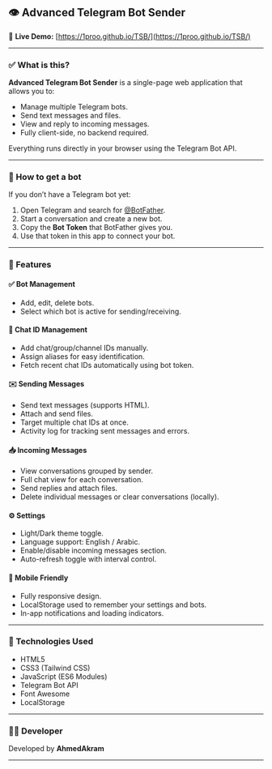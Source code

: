 ## 👁️ Advanced Telegram Bot Sender

🔗 **Live Demo:** [https://1proo.github.io/TSB/](https://1proo.github.io/TSB/)

---

### ✅ What is this?

**Advanced Telegram Bot Sender** is a single-page web application that allows you to:
- Manage multiple Telegram bots.
- Send text messages and files.
- View and reply to incoming messages.
- Fully client-side, no backend required.

Everything runs directly in your browser using the Telegram Bot API.

---

### 🤖 How to get a bot
If you don’t have a Telegram bot yet:
1. Open Telegram and search for [@BotFather](https://t.me/botfather).
2. Start a conversation and create a new bot.
3. Copy the **Bot Token** that BotFather gives you.
4. Use that token in this app to connect your bot.

---

### 🚀 Features

#### ✅ Bot Management
- Add, edit, delete bots.
- Select which bot is active for sending/receiving.

#### 📃 Chat ID Management
- Add chat/group/channel IDs manually.
- Assign aliases for easy identification.
- Fetch recent chat IDs automatically using bot token.

#### ✉️ Sending Messages
- Send text messages (supports HTML).
- Attach and send files.
- Target multiple chat IDs at once.
- Activity log for tracking sent messages and errors.

#### 📥 Incoming Messages
- View conversations grouped by sender.
- Full chat view for each conversation.
- Send replies and attach files.
- Delete individual messages or clear conversations (locally).

#### ⚙️ Settings
- Light/Dark theme toggle.
- Language support: English / Arabic.
- Enable/disable incoming messages section.
- Auto-refresh toggle with interval control.

#### 📱 Mobile Friendly
- Fully responsive design.
- LocalStorage used to remember your settings and bots.
- In-app notifications and loading indicators.

---

### 🚪 Technologies Used
- HTML5
- CSS3 (Tailwind CSS)
- JavaScript (ES6 Modules)
- Telegram Bot API
- Font Awesome
- LocalStorage

---

### 👨‍💻 Developer
Developed by **AhmedAkram**

---

